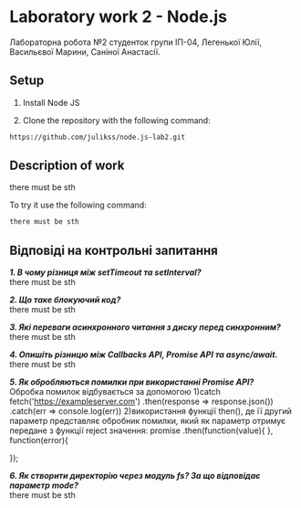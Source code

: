 # Laboratory work 2 - Node.js
Лабораторна робота №2 студенток групи ІП-04, Легенької Юлії, Васильєвої Марини, Саніної Анастасії.

## Setup
1. Install Node JS

2. Clone the repository with the following command:
```bash
https://github.com/julikss/node.js-lab2.git
```

## Description of work
there must be sth

To try it use the following command:
```bash
there must be sth
```


## Відповіді на контрольні запитання

***1. В чому різниця між setTimeout та setInterval?***
<br/>
there must be sth

***2. Що таке блокуючий код?***
<br/>
there must be sth

***3. Які переваги асинхронного читання з диску перед синхронним?***
<br/>
there must be sth

***4. Опишіть різницю між Callbacks API, Promise API та async/await.***
<br/>
there must be sth

***5. Як обробляються помилки при використанні Promise API?***
<br/>
Обробка помилок відбувається за допомогою 
1)catch
fetch('https://exampleserver.com')
  .then(response => response.json())
  .catch(err => console.log(err)) 
2)використання функції then(), де її другий параметр представляє обробник помилки, який як параметр отримує передане з функції reject значення:
promise
  .then(function(value){
  },
  function(error){

  });

***6. Як створити директорію через модуль fs? За що відповідає параметр mode?***
<br/>
there must be sth

